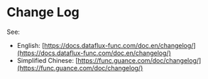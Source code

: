 # Change Log

See:
- English: [https://docs.dataflux-func.com/doc.en/changelog/](https://docs.dataflux-func.com/doc.en/changelog/)
- Simplified Chinese: [https://func.guance.com/doc/changelog/](https://func.guance.com/doc/changelog/)
